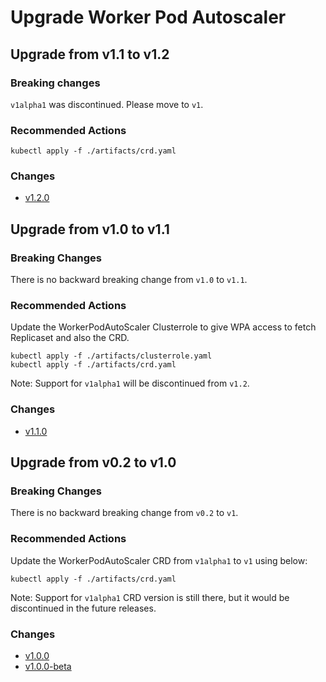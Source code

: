 # Upgrade Worker Pod Autoscaler

## Upgrade from v1.1 to v1.2

### Breaking changes
`v1alpha1` was discontinued. Please move to `v1`.

### Recommended Actions
```
kubectl apply -f ./artifacts/crd.yaml
```
### Changes
- [v1.2.0](https://github.com/practo/k8s-worker-pod-autoscaler/releases/tag/v1.2.0)

## Upgrade from v1.0 to v1.1

### Breaking Changes
There is no backward breaking change from `v1.0` to `v1.1`.

### Recommended Actions
Update the WorkerPodAutoScaler Clusterrole to give WPA access to fetch Replicaset and also the CRD.
```
kubectl apply -f ./artifacts/clusterrole.yaml
kubectl apply -f ./artifacts/crd.yaml
```

Note: Support for `v1alpha1` will be discontinued from `v1.2`.

### Changes
- [v1.1.0](https://github.com/practo/k8s-worker-pod-autoscaler/releases/tag/v1.1.0)

## Upgrade from v0.2 to v1.0

### Breaking Changes
There is no backward breaking change from `v0.2` to `v1`.

### Recommended Actions
Update the WorkerPodAutoScaler CRD from `v1alpha1` to `v1` using below:
```
kubectl apply -f ./artifacts/crd.yaml
```

Note: Support for `v1alpha1` CRD version is still there, but it would be discontinued in the future releases.

### Changes
- [v1.0.0](https://github.com/practo/k8s-worker-pod-autoscaler/releases/tag/v1.0.0)
- [v1.0.0-beta](https://github.com/practo/k8s-worker-pod-autoscaler/releases/tag/v1.0.0-beta)
